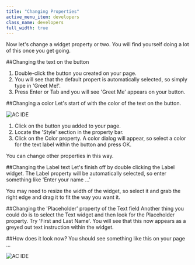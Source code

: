 ```yaml
---
title: "Changing Properties"
active_menu_item: developers
class_name: developers
full_width: true
---
```


Now let's change a widget property or two. You will find yourself doing a lot of this once you get going.

##Changing the text on the button

1. Double-click the button you created on your page. 
1. You will see that the default propert is automatically selected, so simply type in 'Greet Me!'.
1. Press Enter or Tab and you will see 'Greet Me' appears on your button.

##Changing a color
Let's start of with the color of the text on the button.

![AC IDE](/img/tutorials/mfa-ide-3.png)

1. Click on the button you added to your page.
1. Locate the 'Style' section in the property bar.
1. Click on the Color property. A color dialog will appear, so select a color for the text label within the button and press OK.

You can change other properties in this way.

##Changing the Label text
Let's finish off by double clicking the Label widget. The Label property will be automatically selected, so enter something like 'Enter your name ...'

You may need to resize the width of the widget, so select it and grab the right edge and drag it to fit the way you want it.

##Changing the 'Placeholder' property of the Text field
Another thing you could do is to select the Text widget and then look for the Placeholder property. Try 'First and Last Name'. You will see that this now appears as a greyed out text instruction within the widget.

##How does it look now?
You should see something like this on your page ...

![AC IDE](/img/tutorials/mfa-ide-4.png)



